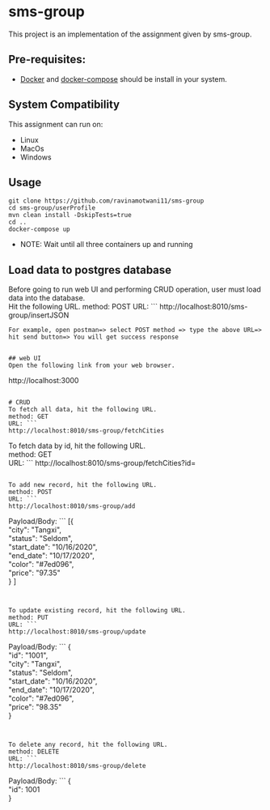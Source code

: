 # sms-group 

This project is an implementation of the assignment given by sms-group.

## Pre-requisites:
* [Docker](https://docs.docker.com/engine/install/) and [docker-compose](https://docs.docker.com/compose/install/) should be install in your system.

## System Compatibility
This assignment can run on:
* Linux
* MacOs
* Windows

## Usage

```
git clone https://github.com/ravinamotwani11/sms-group
cd sms-group/userProfile
mvn clean install -DskipTests=true
cd ..
docker-compose up
```  
* NOTE: Wait until all three containers up and running

## Load data to postgres database
Before going to run web UI and performing CRUD operation, user must load data into the database.  
Hit the following URL. 
method: POST 
URL: ```
http://localhost:8010/sms-group/insertJSON
```  
For example, open postman=> select POST method => type the above URL=> hit send button=> You will get success response  
 

## web UI
Open the following link from your web browser.  
```
http://localhost:3000
```

# CRUD
To fetch all data, hit the following URL.  
method: GET  
URL: ``` 
http://localhost:8010/sms-group/fetchCities
```  
  
To fetch data by id, hit the following URL.  
method: GET  
URL: ```
http://localhost:8010/sms-group/fetchCities?id=<id>
```  
  
To add new record, hit the following URL.  
method: POST  
URL: ```
http://localhost:8010/sms-group/add
```
 
Payload/Body: ```
[{  
"city": "Tangxi",  
"status": "Seldom",  
"start_date": "10/16/2020",  
"end_date": "10/17/2020",  
"color": "#7ed096",  
"price": "97.35"  
}
]
```  
 
    
To update existing record, hit the following URL.  
method: PUT  
URL: ```
http://localhost:8010/sms-group/update
```  
  
Payload/Body: ```
{  
"id": "1001",  
"city": "Tangxi",  
"status": "Seldom",  
"start_date": "10/16/2020",  
"end_date": "10/17/2020",  
"color": "#7ed096",  
"price": "98.35"  
}
```  
  
    
To delete any record, hit the following URL.  
method: DELETE  
URL: ```
http://localhost:8010/sms-group/delete
```  
 
Payload/Body: ```
{  
"id": 1001  
}
```
 

